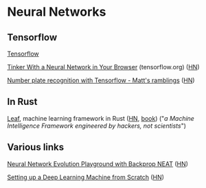 # Neural Networks

## Tensorflow

[Tensorflow](http://tensorflow.org)

[Tinker With a Neural Network in Your Browser](http://playground.tensorflow.org/) (tensorflow.org) ([HN](https://news.ycombinator.com/item?id=11483934))

[Number plate recognition with Tensorflow - Matt's ramblings](https://matthewearl.github.io/2016/05/06/cnn-anpr/) ([HN](https://news.ycombinator.com/item?id=11655359))

## In Rust

[Leaf](https://github.com/autumnai/leaf), machine learning framework in Rust ([HN](https://news.ycombinator.com/item?id=11562805), [book](http://autumnai.com/leaf/book/leaf.html)) ("*a Machine Intelligence Framework engineered by hackers, not scientists*")

## Various links

[Neural Network Evolution Playground with Backprop NEAT](http://blog.otoro.net/2016/05/07/backprop-neat/) ([HN](https://news.ycombinator.com/item?id=11696005))

[Setting up a Deep Learning Machine from Scratch](https://github.com/saiprashanths/dl-setup) ([HN](https://news.ycombinator.com/item?id=11697571))
